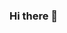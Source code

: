 ### Hi there 👋

<!--
**MrazZ/MrazZ** is a ✨ _special_ ✨ repository because its `README.md` (this file) appears on your GitHub profile.

Here are some ideas to get you started:

- 🔭 I’m currently working on Front-end development，
- 🌱 I’m currently learning Data Visualization，
- 🤔 I’m looking for help with D3.js，
- 💬 Don't ask me about Algorithm，
- 📫 How to reach me: imarz@foxmail.com
- ⚡ Fun fact: I haven't worked for two years，
-->
